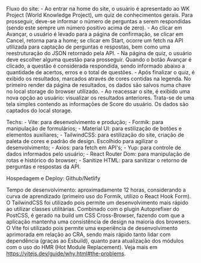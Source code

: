 Fluxo do site: 
    - Ao entrar na home do site, o usuário é apresentado ao WK Project (World Knowledge Project), um quiz de conhecimentos gerais. Para prosseguir, deve-se informar o número de perguntas a serem respondidas (sendo este sempre um número positivo acima de zero). 
    - Ao clicar em Avançar, o usuário é levado para a página de confirmação, se clicar em Cancel, retorna para a home; se clicar em Start, ocorre um fetch na API utilizada para captação de perguntas e respostas, bem como uma reestruturação do JSON retornado pela API.
    - Na página de quiz, o usuário deve escolher alguma questão para prosseguir. Quando o botão Avançar é clicado, a questão é considerada respondida, sendo informado abaixo a quantidade de acertos, erros e o total de questões.
    - Após finalizar o quiz, é exibido os resultados, marcados através de cores contidas na legenda. No primeiro render da página de resultados, os dados são salvos numa chave no local storage do browser utilizado.
    - Ao reacessar o site, é exibido uma nova opção ao usuário: visualizar os resultados anteriores. Trata-se de uma tela simples contendo as informações de Score do usuário. Os dados são captados do local storage.

Techs:
    - Vite: para desenvolvimento e produção; 
    - Formik: para manipulação de formulários;
    - Material UI: para estilização de botões e elementos auxiliares;
    - TailwindCSS: para estilização do site, criação de paleta de cores e padrão de design. Escolhido para agilizar o desenvolvimento;
    - Axios: para fetch em API's;
    - Yup: para controle de dados informados pelo usuário;
    - React Router Dom: para manipulação de rotas e histórico do browser;
    - Sanitize HTML: para sanitizar o retorno de perguntas e respostas da API.

Hospedagem e Deploy: Github/Netlify

Tempo de desenvolvimento: aproximadamente 12 horas, considerando a curva de aprendizado (primeiro uso do Formik, utilizo o React Hook Form). O TailwindCSS foi utilizado pois permite um desenvolvimento mais rápido ao utilizar classes utilitárias. Combinado com o plugin Autoprefixer do PostCSS, é gerado na build um CSS Cross-Browser, fazendo com que a aplicação mantenha uma consistência de design na maioria dos browsers. O Vite foi utilizado pois permite uma experiência de desenvolvimento aprimorada em relação ao CRA, sendo mais rápido tanto lidar com dependência (graças ao Esbuild), quanto para atualização dos módulos com o uso do HMR (Hot Module Replacement). Veja mais em https://vitejs.dev/guide/why.html#the-problems.